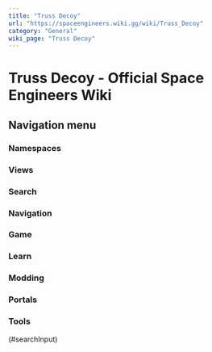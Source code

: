 ```yaml
---
title: "Truss Decoy"
url: "https://spaceengineers.wiki.gg/wiki/Truss_Decoy"
category: "General"
wiki_page: "Truss Decoy"
---
```


# Truss Decoy - Official Space Engineers Wiki

## Navigation menu

### Namespaces

### Views

### Search

### Navigation

### Game

### Learn

### Modding

### Portals

### Tools

(#searchInput)